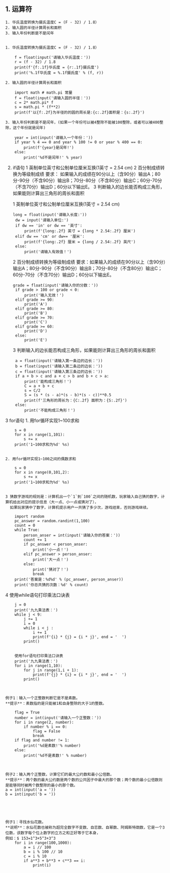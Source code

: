 ## 1. 运算符
    1. 华氏温度转换为摄氏温度C = (F - 32) / 1.8）
    2. 输入圆的半径计算周长和面积
    3. 输入年份判断是不是闰年
    
    
    1. 华氏温度转换为摄氏温度C = (F - 32) / 1.8）
       
        f = float(input('请输入华氏温度：'))
        r = (f - 32) / 1.8
        print(f'{f:.1f}华氏度 = {r:.1f}摄氏度')
        print('%.1f华氏度 = %.1f摄氏度' % (f, r))
    
    2. 输入圆的半径计算周长和面积

        import math # math.pi 常量
        f = float(input('请输入圆的半径：'))
        c = 2* math.pi* f
        s = math.pi * (f**2)
        print(f'以{f:.2f}为半径的的圆的周长是:{c:.2f}面积是：{s:.2f}')
    
    3. 输入年份判断是不是闰年，(如果一个年份可以被4整除不能被100整除，或者可以被400整除，这个年份就是闰年)
    
        year = int(input('请输入一个年份：'))
        if year % 4 == 0 and year % 100 != 0 or year % 400 == 0:
            print(f'{year}是闰年!')
        else:
            print('%d不是闰年!' % year)

2. if语句
    1 英制单位英寸和公制单位厘米互换(1英寸 = 2.54 cm)
    2 百分制成绩转换为等级制成绩
        要求：
        如果输入的成绩在90分以上（含90分）输出A；80分-90分（不含90分）输出B；70分-80分（不含80分）输出C；60分-70分（不含70分）输出D；60分以下输出E。
    3 判断输入的边长能否构成三角形，如果能则计算出三角形的周长和面积
    
    
    
    1 英制单位英寸和公制单位厘米互换(1英寸 = 2.54 cm)

       long = float(input('请输入长度:'))
        dw = input('请输入单位:')
        if dw == 'in' or dw == '英寸':
            print(f'{long:.2f} 英寸 = {long * 2.54:.2f} 厘米')
        elif dw == 'cm' or dw== '厘米':
            print(f'{long:.2f} 厘米 = {long / 2.54:.2f} 英尺')
        else:
            print('请输入有效值！')
    
    2 百分制成绩转换为等级制成绩
    要求：如果输入的成绩在90分以上（含90分）输出A；80分-90分（不含90分）输出B；70分-80分（不含80分）输出C；60分-70分（不含70分）输出D；60分以下输出E。

       grade = float(input('请输入你的分数：'))
        if grade > 100 or grade < 0:
            print('输入无效！')
        elif grade >= 90:
            print('A')
        elif grade >= 80:
            print('B')
        elif grade >= 70:
            print('C')
        elif grade >= 60:
            print('D')
        else:
            print('E')
    
    3 判断输入的边长能否构成三角形，如果能则计算出三角形的周长和面积

        a = float(input('请输入第一条边的边长：'))
        b = float(input('请输入第二条边的边长：'))
        c = float(input('请输入第三条边的边长：'))
        if a + b > c and a + c > b and b + c > a:
            print('能构成三角形！')
            C = a + b + c
            s = C/2
            S = (s * (s - a)*(s - b)*(s - c))**0.5
            print(f'三角形的周长为：{C:.2f} 面积为：{S:.2f}')
        else:
            print('不能构成三角形！')

3 for语句
    1. 用for循环实现1~100求和
    
        s = 0
        for x in range(1,101):
            s += x
        print('1~100求和为%d' %s)
    
    
    2. 用for循环实现1~100之间的偶数求和
    
        s = 0
        for x in range(0,101,2):
            s += x
        print('1~100求和为%d' %s)
    
    
    3 猜数字游戏的规则是：计算机出一个`1`到`100`之间的随机数，玩家输入自己猜的数字，计算机给出对应的提示信息（大一点、小一点或猜对了），
      如果玩家猜中了数字，计算机提示用户一共猜了多少次，游戏结束，否则游戏继续。
    
        import random
        pc_answer = random.randint(1,100)
        count = 0
        while True:
            person_anser = int(input('请输入你的答案：'))
            count += 1
            if pc_answer < person_anser:
                print('小一点！')
            elif pc_answer > person_anser:
                print('大一点！')
            else:
                print('猜对了！')
                break
        print('答案是：%d%d' % (pc_answer, person_anser))
        print('你总共猜的次数：%d' % count)
    
    
   4  使用while语句打印乘法口诀表
    
        j = 0
        print('九九乘法表：')
        while j < 9:
            j += 1
            i = 0
            while i < j :
                i += 1
                print(f'{i} * {j} = {i * j}', end = '  ') 
            print()
                
        
        使用for语句打印乘法口诀表
        print('九九乘法表：')
        for i in range(1,10):
            for j in range(1,i + 1):
                print(f'{j} * {i} = {i * j}', end = '  ')
            print()
    
    
    
    例子1：输入一个正整数判断它是不是素数。
    **提示**：素数指的是只能被1和自身整除的大于1的整数。
    
        flag = True
        number = int(input('请输入一个正整数：'))
        for i in range(2, number):
            if number % i == 0:
                flag = False
                break
        if flag and number != 1:
            print('%d是素数!'% number)
        else:
            print('%d不是素数!' % number)
    
    
    
    例子2：输入两个正整数，计算它们的最大公约数和最小公倍数。
    **提示**：两个数的最大公约数是两个数的公共因子中最大的那个数；两个数的最小公倍数则是能够同时被两个数整除的最小的那个数。
    a = int(input('a = '))
    b = int(input('b = '))
    
    
    
    
    
    例子1：寻找水仙花数。
    **说明**：水仙花数也被称为超完全数字不变数、自恋数、自幂数、阿姆斯特朗数，它是一个3位数，该数字每个位上数字的立方之和正好等于它本身，
    例如：$ 153=1^3+5^3+3^3 
        for i in range(100,1000):
            a = i // 100
            b = i % 100 // 10
            c = i % 10
            if a**3 + b**3 + c**3 == i:
                print(i)





